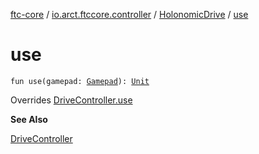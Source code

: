 [ftc-core](../../index.md) / [io.arct.ftccore.controller](../index.md) / [HolonomicDrive](index.md) / [use](./use.md)

# use

`fun use(gamepad: `[`Gamepad`](../../io.arct.ftccore.gamepad/-gamepad/index.md)`): `[`Unit`](https://kotlinlang.org/api/latest/jvm/stdlib/kotlin/-unit/index.html)

Overrides [DriveController.use](../-drive-controller/use.md)

**See Also**

[DriveController](../-drive-controller/index.md)


